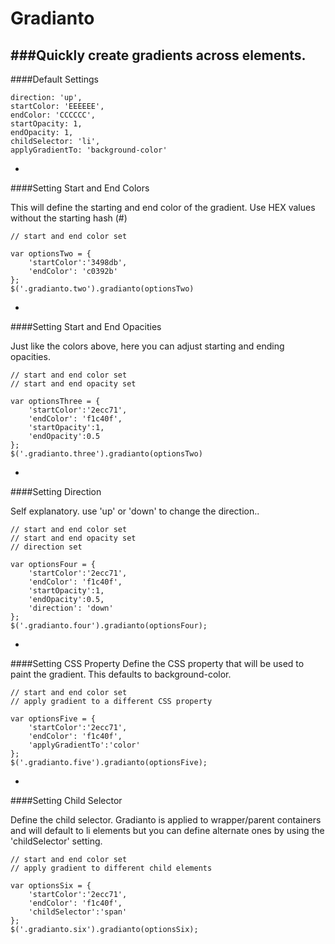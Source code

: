 Gradianto
=========

###Quickly create gradients across elements.
-
####Default Settings

    direction: 'up',
    startColor: 'EEEEEE',
    endColor: 'CCCCCC',
    startOpacity: 1,
    endOpacity: 1,
    childSelector: 'li',
    applyGradientTo: 'background-color'
-
####Setting Start and End Colors

This will define the starting and end color of the gradient. Use HEX values without the starting hash (#)

    // start and end color set

    var optionsTwo = {
        'startColor':'3498db',
        'endColor': 'c0392b'
    };
    $('.gradianto.two').gradianto(optionsTwo)

-
####Setting Start and End Opacities

Just like the colors above, here you can adjust starting and ending opacities.

    // start and end color set
    // start and end opacity set

    var optionsThree = {
        'startColor':'2ecc71',
        'endColor': 'f1c40f',
        'startOpacity':1,
        'endOpacity':0.5
    };
    $('.gradianto.three').gradianto(optionsTwo)

-
####Setting Direction

Self explanatory. use 'up' or 'down' to change the direction..

    // start and end color set
    // start and end opacity set
    // direction set

    var optionsFour = {
        'startColor':'2ecc71',
        'endColor': 'f1c40f',
        'startOpacity':1,
        'endOpacity':0.5,
        'direction': 'down'
    };
    $('.gradianto.four').gradianto(optionsFour);

-
####Setting CSS Property
Define the CSS property that will be used to paint the gradient. This defaults to background-color.

    // start and end color set
    // apply gradient to a different CSS property

    var optionsFive = {
        'startColor':'2ecc71',
        'endColor': 'f1c40f',
        'applyGradientTo':'color'
    };
    $('.gradianto.five').gradianto(optionsFive);  

-
####Setting Child Selector

Define the child selector. Gradianto is applied to wrapper/parent containers and will default to li elements but you can define alternate ones by using the 'childSelector' setting.

    // start and end color set
    // apply gradient to different child elements

    var optionsSix = {
        'startColor':'2ecc71',
        'endColor': 'f1c40f',
        'childSelector':'span'
    };
    $('.gradianto.six').gradianto(optionsSix); 
